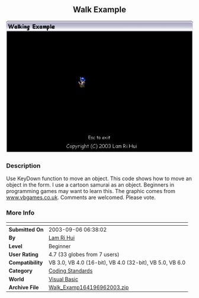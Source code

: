 ﻿<div align="center">

## Walk Example

<img src="PIC200396637578205.JPG">
</div>

### Description

Use KeyDown function to move an object. This code shows how to move an object in the form. I use a cartoon samurai as an object. Beginners in programming games may want to learn this. The graphic comes from www.vbgames.co.uk. Comments are welcomed. Please vote.
 
### More Info
 


<span>             |<span>
---                |---
**Submitted On**   |2003-09-06 06:38:02
**By**             |[Lam Ri Hui](https://github.com/Planet-Source-Code/PSCIndex/blob/master/ByAuthor/lam-ri-hui.md)
**Level**          |Beginner
**User Rating**    |4.7 (33 globes from 7 users)
**Compatibility**  |VB 3\.0, VB 4\.0 \(16\-bit\), VB 4\.0 \(32\-bit\), VB 5\.0, VB 6\.0
**Category**       |[Coding Standards](https://github.com/Planet-Source-Code/PSCIndex/blob/master/ByCategory/coding-standards__1-43.md)
**World**          |[Visual Basic](https://github.com/Planet-Source-Code/PSCIndex/blob/master/ByWorld/visual-basic.md)
**Archive File**   |[Walk\_Examp164196962003\.zip](https://github.com/Planet-Source-Code/lam-ri-hui-walk-example__1-48303/archive/master.zip)








